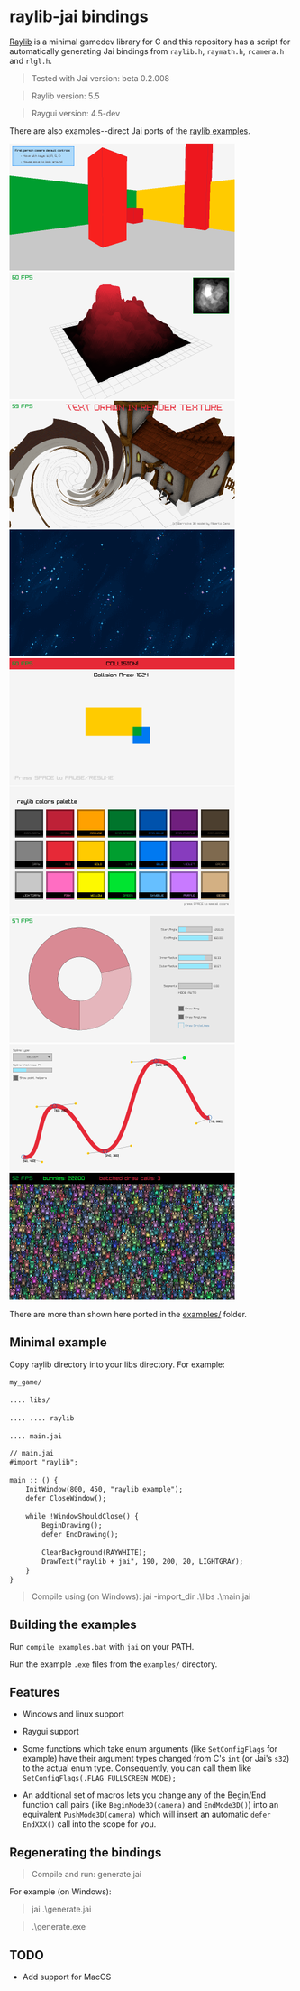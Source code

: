# raylib-jai bindings

[Raylib](https://www.raylib.com/) is a minimal gamedev library for C and this repository has a script for automatically generating Jai bindings from `raylib.h`, `raymath.h`, `rcamera.h` and `rlgl.h`.

> Tested with Jai version: beta 0.2.008

> Raylib version: 5.5

> Raygui version: 4.5-dev
 
There are also examples--direct Jai ports of the [raylib examples](https://www.raylib.com/examples.html).

<a href="examples/core/core_3d_camera_first_person.jai"><img src="doc/screenshots/core_3d_camera_first_person.png" style="max-width: 400px;"></a>
<a href="examples/models/models_heightmap.jai"><img src="doc/screenshots/models_heightmap.png" style="max-width: 400px;"></a>
<a href="examples/shaders/shaders_custom_uniform.jai"><img src="doc/screenshots/shaders_custom_uniform.png" style="max-width: 400px;"></a>
<a href="examples/shaders/shaders_texture_waves.jai"><img src="doc/screenshots/shaders_texture_waves.png" style="max-width: 400px;"></a>
<a href="examples/shapes/shapes_collision_area.jai"><img src="doc/screenshots/shapes_collision_area.png" style="max-width: 400px;"></a>
<a href="examples/shapes/shapes_colors_palette.jai"><img src="doc/screenshots/shapes_colors_palette.png" style="max-width: 400px;"></a>
<a href="examples/shapes/shapes_draw_ring.jai"><img src="doc/screenshots/shapes_draw_ring.png" style="max-width: 400px;"></a>
<a href="examples/shapes/shapes_splines_drawing.jai"><img src="doc/screenshots/shapes_splines_drawing.png" style="max-width: 400px;"></a>
<a href="examples/textures_bunnymark.jai"><img src="doc/screenshots/textures_bunnymark.png" style="max-width: 400px;"></a>

There are more than shown here ported in the [examples/](examples) folder.


## Minimal example
Copy raylib directory into your libs directory. For example:
```
my_game/

.... libs/

.... .... raylib

.... main.jai
```

```
// main.jai
#import "raylib";

main :: () {
    InitWindow(800, 450, "raylib example");
    defer CloseWindow();

    while !WindowShouldClose() {
        BeginDrawing();
        defer EndDrawing();

        ClearBackground(RAYWHITE);
        DrawText("raylib + jai", 190, 200, 20, LIGHTGRAY);
    }
}
```

> Compile using (on Windows): jai -import_dir .\libs .\main.jai


## Building the examples

Run `compile_examples.bat` with `jai` on your PATH.

Run the example `.exe` files from the `examples/` directory.


## Features

* Windows and linux support

* Raygui support

* Some functions which take enum arguments (like `SetConfigFlags` for example) have their argument types changed from C's `int` (or Jai's `s32`) to the actual enum type. Consequently, you can call them like `SetConfigFlags(.FLAG_FULLSCREEN_MODE);`

* An additional set of macros lets you change any of the Begin/End function call pairs (like `BeginMode3D(camera)` and `EndMode3D()`) into an equivalent `PushMode3D(camera)` which will insert an automatic `defer EndXXX()` call into the scope for you.


## Regenerating the bindings

> Compile and run: generate.jai

For example (on Windows):

> jai .\generate.jai

> .\generate.exe

## TODO

* Add support for MacOS
